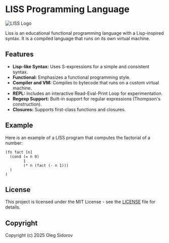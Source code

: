 # LISS Programming Language

![LISS Logo](https://github.com/osdrv/liss-doc/blob/main/img/liss-1.png?raw=true)

Liss is an educational functional programming language with a Lisp-inspired syntax. It is a compiled language that runs on its own virtual machine.

## Features

*   **Lisp-like Syntax:** Uses S-expressions for a simple and consistent syntax.
*   **Functional:** Emphasizes a functional programming style.
*   **Compiler and VM:** Compiles to bytecode that runs on a custom virtual machine.
*   **REPL:** Includes an interactive Read-Eval-Print Loop for experimentation.
*   **Regexp Support:** Built-in support for regular expressions (Thompson's construction).
*  **Closures:** Supports first-class functions and closures.

## Example

Here is an example of a LISS program that computes the factorial of a number:

```liss
(fn fact [n]
  (cond (= n 0)
        1
        (* n (fact (- n 1)))
  )
)
```

## License

This project is licensed under the MIT License - see the [LICENSE](LICENSE) file for details.

## Copyright

Copyright (c) 2025 Oleg Sidorov
